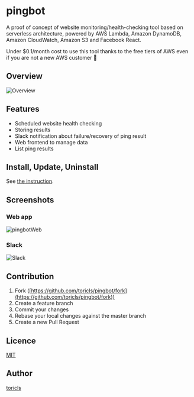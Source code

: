 # pingbot

A proof of concept of website monitoring/health-checking tool based on serverless architecture,  powered by AWS Lambda, Amazon DynamoDB, Amazon CloudWatch, Amazon S3 and Facebook React.

Under $0.1/month cost to use this tool thanks to the free tiers of AWS even if you are not a new AWS customer :tada:

## Overview

![Overview](https://github.com/toricls/pingbot/wiki/res/overview.jpg)

## Features

- Scheduled website health checking
- Storing results
- Slack notification about failure/recovery of ping result
- Web frontend to manage data
- List ping results

## Install, Update, Uninstall

See [the instruction](docs/setup.md).

## Screenshots

### Web app
![pingbotWeb](https://github.com/toricls/pingbot/wiki/res/web.png)

### Slack
![Slack](https://github.com/toricls/pingbot/wiki/res/slack.png)

## Contribution

1. Fork ([https://github.com/toricls/pingbot/fork](https://github.com/toricls/pingbot/fork))
1. Create a feature branch
1. Commit your changes
1. Rebase your local changes against the master branch
1. Create a new Pull Request

## Licence

[MIT](LICENCE)

## Author

[toricls](https://github.com/toricls)
